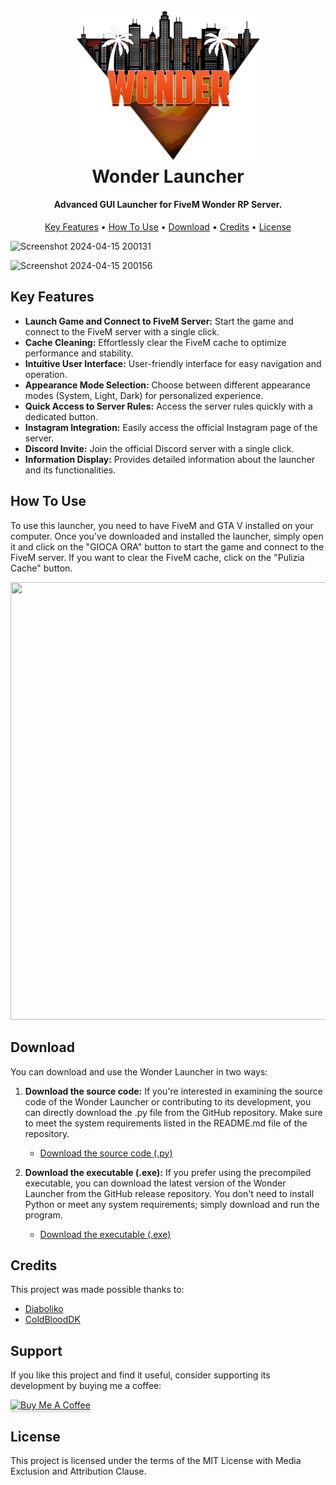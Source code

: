 <h1 align="center">
    <br>
    <img src="images\logo.png" alt="FiveM Launcher" width="300"></a>
    <br>
    Wonder Launcher
    <br>
</h1>

<h4 align="center">Advanced GUI Launcher for FiveM Wonder RP Server.</h4>

<p align="center">
    <a href="#key-features">Key Features</a> •
    <a href="#how-to-use">How To Use</a> •
    <a href="#download">Download</a> •
    <a href="#credits">Credits</a> •
    <a href="#license">License</a>
</p>

![Screenshot 2024-04-15 200131](https://github.com/DiabolikoMods/WonderLauncher/assets/114475600/39471cf6-e6cf-490c-9a52-8fa7e92d73f0)

![Screenshot 2024-04-15 200156](https://github.com/DiabolikoMods/WonderLauncher/assets/114475600/54e2076a-dea0-4a74-9591-cbfb9c79735e)

## Key Features

- **Launch Game and Connect to FiveM Server:** Start the game and connect to the FiveM server with a single click.
- **Cache Cleaning:** Effortlessly clear the FiveM cache to optimize performance and stability.
- **Intuitive User Interface:** User-friendly interface for easy navigation and operation.
- **Appearance Mode Selection:** Choose between different appearance modes (System, Light, Dark) for personalized experience.
- **Quick Access to Server Rules:** Access the server rules quickly with a dedicated button.
- **Instagram Integration:** Easily access the official Instagram page of the server.
- **Discord Invite:** Join the official Discord server with a single click.
- **Information Display:** Provides detailed information about the launcher and its functionalities.

## How To Use

To use this launcher, you need to have FiveM and GTA V installed on your computer. Once you've downloaded and installed the launcher, simply open it and click on the "GIOCA ORA" button to start the game and connect to the FiveM server. If you want to clear the FiveM cache, click on the "Pulizia Cache" button.

[<img src="https://img.youtube.com/vi/VDjYJ5GBbN8/hqdefault.jpg" width="1080" height="700"
/>](https://www.youtube.com/embed/VDjYJ5GBbN8)

## Download

You can download and use the Wonder Launcher in two ways:

1. **Download the source code:** If you're interested in examining the source code of the Wonder Launcher or contributing to its development, you can directly download the .py file from the GitHub repository. Make sure to meet the system requirements listed in the README.md file of the repository.
   - [Download the source code (.py)](https://github.com/DiabolikoMods/WonderLauncher/blob/main/main.py)

2. **Download the executable (.exe):** If you prefer using the precompiled executable, you can download the latest version of the Wonder Launcher from the GitHub release repository. You don't need to install Python or meet any system requirements; simply download and run the program.
   - [Download the executable (.exe)](https://github.com/DiabolikoMods/WonderLauncher/releases/download/python/Wonder.Launcher.exe)

## Credits

This project was made possible thanks to:

* <a href="https://github.com/DiabolikoMods">Diaboliko</a>
* <a href="https://github.com/ColdbloodDK">ColdBloodDK</a>

## Support

If you like this project and find it useful, consider supporting its development by buying me a coffee:

<a href="https://www.buymeacoffee.com/diaboliko" target="_blank"><img src="https://www.buymeacoffee.com/assets/img/custom_images/purple_img.png" alt="Buy Me A Coffee" style="height: 41px !important;width: 174px !important;box-shadow: 0px 3px 2px 0px rgba(190, 190, 190, 0.5) !important;-webkit-box-shadow: 0px 3px 2px 0px rgba(190, 190, 190, 0.5) !important;" ></a>

## License

This project is licensed under the terms of the MIT License with Media Exclusion and Attribution Clause.
